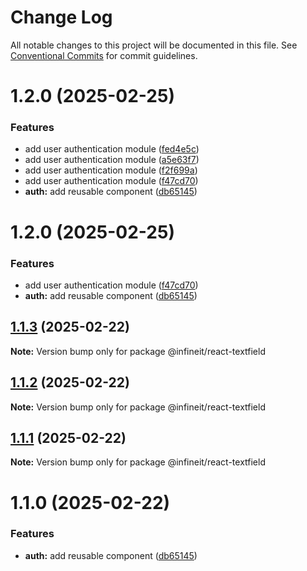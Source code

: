 # Change Log

All notable changes to this project will be documented in this file.
See [Conventional Commits](https://conventionalcommits.org) for commit guidelines.

# 1.2.0 (2025-02-25)


### Features

* add user authentication module ([fed4e5c](https://github.com/dharmesh-r-patel/react-monorepo/commit/fed4e5c5bfd06bc181ad579bd677f7a5fa5c0b00))
* add user authentication module ([a5e63f7](https://github.com/dharmesh-r-patel/react-monorepo/commit/a5e63f7c21aa3c2efe8ecc23ba29b986e778b125))
* add user authentication module ([f2f699a](https://github.com/dharmesh-r-patel/react-monorepo/commit/f2f699a625d3491304658f926419ce1a81a35337))
* add user authentication module ([f47cd70](https://github.com/dharmesh-r-patel/react-monorepo/commit/f47cd7010f0eb7a1a78b5acf17f2bbe68360c5c0))
* **auth:** add reusable component ([db65145](https://github.com/dharmesh-r-patel/react-monorepo/commit/db65145f2b334ebccf66660f0905ee4031e5d0c4))





# 1.2.0 (2025-02-25)


### Features

* add user authentication module ([f47cd70](https://github.com/dharmesh-r-patel/react-monorepo/commit/f47cd7010f0eb7a1a78b5acf17f2bbe68360c5c0))
* **auth:** add reusable component ([db65145](https://github.com/dharmesh-r-patel/react-monorepo/commit/db65145f2b334ebccf66660f0905ee4031e5d0c4))





## [1.1.3](https://github.com/dharmesh-r-patel/react-monorepo/compare/@infineit/react-textfield@1.1.2...@infineit/react-textfield@1.1.3) (2025-02-22)

**Note:** Version bump only for package @infineit/react-textfield





## [1.1.2](https://github.com/dharmesh-r-patel/react-monorepo/compare/@infineit/react-textfield@1.1.1...@infineit/react-textfield@1.1.2) (2025-02-22)

**Note:** Version bump only for package @infineit/react-textfield





## [1.1.1](https://github.com/dharmesh-r-patel/react-monorepo/compare/@infineit/react-textfield@1.1.0...@infineit/react-textfield@1.1.1) (2025-02-22)

**Note:** Version bump only for package @infineit/react-textfield





# 1.1.0 (2025-02-22)


### Features

* **auth:** add reusable component ([db65145](https://github.com/dharmesh-r-patel/react-monorepo/commit/db65145f2b334ebccf66660f0905ee4031e5d0c4))

